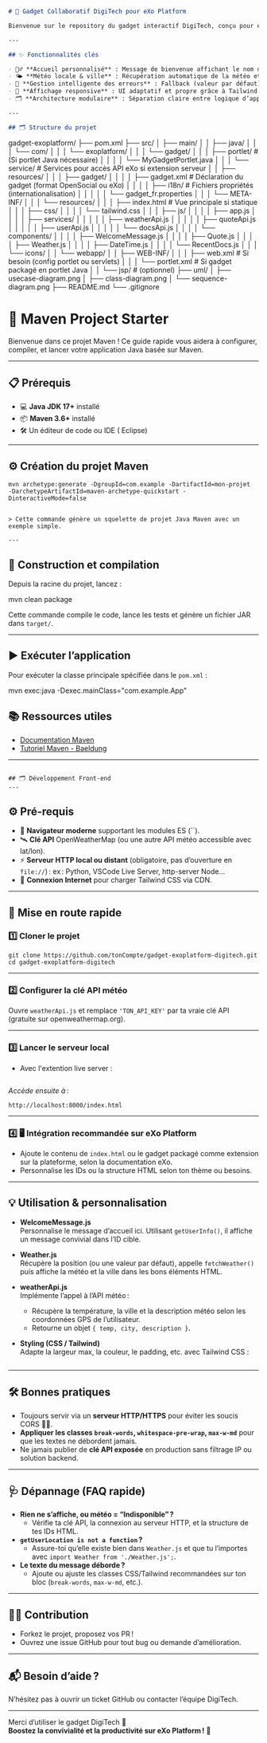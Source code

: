 ```markdown
# 🌟 Gadget Collaboratif DigiTech pour eXo Platform

Bienvenue sur le repository du gadget interactif DigiTech, conçu pour enrichir l’intranet collaboratif **eXo Platform** avec une interface utilisateur moderne, personnalisée et dynamique ! 🚀

---

## ✨ Fonctionnalités clés

- 🙋‍♂️ **Accueil personnalisé** : Message de bienvenue affichant le nom de l’utilisateur.
- 🌤️ **Météo locale & ville** : Récupération automatique de la météo et de votre ville grâce à la géolocalisation.
- 🚦 **Gestion intelligente des erreurs** : Fallback (valeur par défaut) si la géolocalisation échoue ou n’est pas autorisée.
- 🎨 **Affichage responsive** : UI adaptatif et propre grâce à Tailwind CSS.
- 🗂 **Architecture modulaire** : Séparation claire entre logique d’appel API, traitement des données et affichage.

---

## 🗂️ Structure du projet

```
gadget-exoplatform/
├── pom.xml
├── src/
│   ├── main/
│   │   ├── java/
│   │   │   └── com/
│   │   │       └── exoplatform/
│   │   │           └── gadget/
│   │   │               ├── portlet/                 # (Si portlet Java nécessaire)
│   │   │               │   └── MyGadgetPortlet.java
│   │   │               └── service/                 # Services pour accès API eXo si extension serveur
│   │   ├── resources/
│   │   │   ├── gadget/
│   │   │   │   ├── gadget.xml                      # Déclaration du gadget (format OpenSocial ou eXo)
│   │   │   │   ├── i18n/                           # Fichiers propriétés (internationalisation)
│   │   │   │   │   └── gadget_fr.properties
│   │   │   └── META-INF/
│   │   │       └── resources/
│   │   │           ├── index.html                  # Vue principale si statique
│   │   │           ├── css/
│   │   │           │   └── tailwind.css
│   │   │           ├── js/
│   │   │           │   ├── app.js
│   │   │           │   ├── services/
│   │   │           │   │   ├── weatherApi.js
│   │   │           │   │   ├── quoteApi.js
│   │   │           │   │   ├── userApi.js
│   │   │           │   │   └── docsApi.js
│   │   │           │   └── components/
│   │   │           │       ├── WelcomeMessage.js
│   │   │           │       ├── Quote.js
│   │   │           │       ├── Weather.js
│   │   │           │       ├── DateTime.js
│   │   │           │       └── RecentDocs.js
│   │   │           └── icons/
│   │   └── webapp/
│   │       ├── WEB-INF/
│   │       │   ├── web.xml                         # Si besoin (config portlet ou servlets)
│   │       │   └── portlet.xml                     # Si gadget packagé en portlet Java
│   │       └── jsp/                                # (optionnel)
├── uml/
│   ├── usecase-diagram.png
│   ├── class-diagram.png
│   └── sequence-diagram.png
├── README.md
└── .gitignore


# 🚀 Maven Project Starter

Bienvenue dans ce projet Maven ! Ce guide rapide vous aidera à configurer, compiler, et lancer votre application Java basée sur Maven.

---

## 📋 Prérequis

- 💻 **Java JDK 17+** installé  
- 📦 **Maven 3.6+** installé  
- 🛠️ Un éditeur de code ou IDE ( Eclipse)

---

## ⚙️ Création du projet Maven
```
mvn archetype:generate -DgroupId=com.example -DartifactId=mon-projet
-DarchetypeArtifactId=maven-archetype-quickstart -DinteractiveMode=false


> Cette commande génère un squelette de projet Java Maven avec un exemple simple.

---
```
## 🔨 Construction et compilation

Depuis la racine du projet, lancez :

mvn clean package


Cette commande compile le code, lance les tests et génère un fichier JAR dans `target/`.

---

## ▶️ Exécuter l’application

Pour exécuter la classe principale spécifiée dans le `pom.xml` :

mvn exec:java -Dexec.mainClass="com.example.App"

## 📚 Ressources utiles

- [Documentation Maven](https://maven.apache.org/guides/index.html)  
- [Tutoriel Maven - Baeldung](https://www.baeldung.com/maven)  

---

```

## 🗂️ Développement Front-end
---
```

## ⚙️ Pré-requis

- 🦊 **Navigateur moderne** supportant les modules ES (``).
- 🛰 **Clé API** OpenWeatherMap (ou une autre API météo accessible avec lat/lon).
- ⚡ **Serveur HTTP local ou distant** (obligatoire, pas d’ouverture en `file://`) : ex : Python, VSCode Live Server, http-server Node…
- 📶 **Connexion Internet** pour charger Tailwind CSS via CDN.

---

## 🚀 Mise en route rapide

### 1️⃣ Cloner le projet

```
git clone https://github.com/tonCompte/gadget-exoplatform-digitech.git
cd gadget-exoplatform-digitech
```

---

### 2️⃣ Configurer la clé API météo

Ouvre `weatherApi.js` et remplace `'TON_API_KEY'` par ta vraie clé API (gratuite sur openweathermap.org).

---

### 3️⃣ Lancer le serveur local

- Avec l'extention live server :
  ```http://127.0.0.1:5500

  ```
*Accède ensuite à* :  
```
http://localhost:8000/index.html
```

---

### 4️⃣ 🖥️ Intégration recommandée sur eXo Platform

- Ajoute le contenu de `index.html` ou le gadget packagé comme extension sur la plateforme, selon la documentation eXo.
- Personnalise les IDs ou la structure HTML selon ton thème ou besoins.

---

## 💡 Utilisation & personnalisation

- **WelcomeMessage.js**  
  Personnalise le message d’accueil ici. Utilisant `getUserInfo()`, il affiche un message convivial dans l’ID cible.

- **Weather.js**  
  Récupère la position (ou une valeur par défaut), appelle `fetchWeather()` puis affiche la météo et la ville dans les bons éléments HTML.

- **weatherApi.js**  
  Implémente l’appel à l’API météo :  
  - Récupère la température, la ville et la description météo selon les coordonnées GPS de l’utilisateur.
  - Retourne un objet `{ temp, city, description }`.

- **Styling (CSS / Tailwind)**  
  Adapte la largeur max, la couleur, le padding, etc. avec Tailwind CSS :
  ```
  
  ```

---

## 🛠️ Bonnes pratiques

- Toujours servir via un **serveur HTTP/HTTPS** pour éviter les soucis CORS 👮‍♂️.
- **Appliquer les classes `break-words`, `whitespace-pre-wrap`, `max-w-md`** pour que les textes ne débordent jamais.
- Ne jamais publier de **clé API exposée** en production sans filtrage IP ou solution backend.

---

## 🩺 Dépannage (FAQ rapide)

- **Rien ne s’affiche, ou météo = “Indisponible” ?**
  - Vérifie ta clé API, la connexion au serveur HTTP, et la structure de tes IDs HTML.
- **`getUserLocation is not a function` ?**
  - Assure-toi qu’elle existe bien dans `Weather.js` et que tu l’importes avec `import Weather from './Weather.js';`.
- **Le texte du message déborde ?**
  - Ajoute ou ajuste les classes CSS/Tailwind recommandées sur ton bloc (`break-words`, `max-w-md`, etc.).

---

## 👩‍💻 Contribution

- Forkez le projet, proposez vos PR !
- Ouvrez une issue GitHub pour tout bug ou demande d’amélioration.

---

## 📬 Besoin d’aide ?

N’hésitez pas à ouvrir un ticket GitHub ou contacter l’équipe DigiTech.

---

Merci d’utiliser le gadget DigiTech 🚀  
**Boostez la convivialité et la productivité sur eXo Platform !** 🌱
```